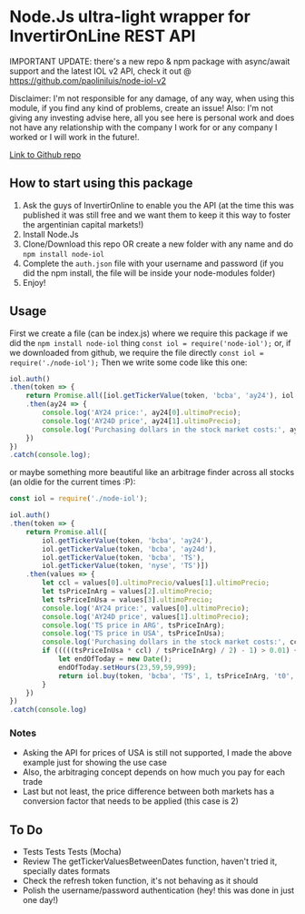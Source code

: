 # Node.Js ultra-light wrapper for InvertirOnLine REST API

IMPORTANT UPDATE: there's a new repo & npm package with async/await support and the latest IOL v2 API, check it out @ https://github.com/paoliniluis/node-iol-v2

Disclaimer: I'm not responsible for any damage, of any way, when using this module, if you find any kind of problems, create an issue! Also: I'm not giving any investing advise here, all you see here is personal work and does not have any relationship with the company I work for or any company I worked or I will work in the future!.

[Link to Github repo](https://github.com/paoliniluis/node-iol)

## How to start using this package

1) Ask the guys of InvertirOnline to enable you the API (at the time this was published it was still free and we want them to keep it this way to foster the argentinian capital markets!)
2) Install Node.Js
3) Clone/Download this repo OR create a new folder with any name and do `npm install node-iol`
4) Complete the `auth.json` file with your username and password (if you did the npm install, the file will be inside your node-modules folder)
5) Enjoy!

## Usage

First we create a file (can be index.js) where we require this package if we did the `npm install node-iol` thing
`const iol = require('node-iol');`
or, if we downloaded from github, we require the file directly 
`const iol = require('./node-iol');`
Then we write some code like this one:

~~~~javascript
iol.auth()
.then(token => {
    return Promise.all([iol.getTickerValue(token, 'bcba', 'ay24'), iol.getTickerValue(token, 'bcba', 'ay24d')])
    .then(ay24 => {
        console.log('AY24 price:', ay24[0].ultimoPrecio);
        console.log('AY24D price', ay24[1].ultimoPrecio);
        console.log('Purchasing dollars in the stock market costs:', ay24[0].ultimoPrecio/ay24d[1].ultimoPrecio);
    })
})
.catch(console.log);
~~~~

or maybe something more beautiful like an arbitrage finder across all stocks (an oldie for the current times :P):

~~~~javascript
const iol = require('./node-iol');

iol.auth()
.then(token => {
    return Promise.all([
        iol.getTickerValue(token, 'bcba', 'ay24'), 
        iol.getTickerValue(token, 'bcba', 'ay24d'),
        iol.getTickerValue(token, 'bcba', 'TS'),
        iol.getTickerValue(token, 'nyse', 'TS')])
    .then(values => {
        let ccl = values[0].ultimoPrecio/values[1].ultimoPrecio;
        let tsPriceInArg = values[2].ultimoPrecio;
        let tsPriceInUsa = values[3].ultimoPrecio;
        console.log('AY24 price:', values[0].ultimoPrecio);
        console.log('AY24D price', values[1].ultimoPrecio);
        console.log('TS price in ARG', tsPriceInArg);
        console.log('TS price in USA', tsPriceInUsa);
        console.log('Purchasing dollars in the stock market costs:', ccl);
        if (((((tsPriceInUsa * ccl) / tsPriceInArg) / 2) - 1) > 0.01) { //ARBITRAGE!!!
            let endOfToday = new Date();
            endOfToday.setHours(23,59,59,999);
            return iol.buy(token, 'bcba', 'TS', 1, tsPriceInArg, 't0', endOfToday)
        }
    })
})
.catch(console.log)
~~~~

### Notes

- Asking the API for prices of USA is still not supported, I made the above example just for showing the use case
- Also, the arbitraging concept depends on how much you pay for each trade
- Last but not least, the price difference between both markets has a conversion factor that needs to be applied (this case is 2)

## To Do

- Tests Tests Tests (Mocha)
- Review The getTickerValuesBetweenDates function, haven't tried it, specially dates formats
- Check the refresh token function, it's not behaving as it should
- Polish the username/password authentication (hey! this was done in just one day!)
